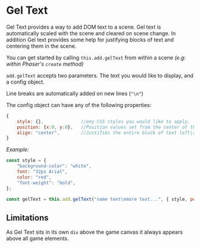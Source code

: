 # Gel Text

Gel Text provides a way to add DOM text to a scene. Gel text is automatically scaled with the scene and cleared on scene change. In addition Gel text provides some help for justifying blocks of text and centering them in the scene.

You can get started by calling `this.add.gelText` from within a scene _(e.g: within Phaser's `create` method)_

`add.gelText` accepts two parameters. The text you would like to display, and a config object.

Line breaks are automatically added on new lines (`"\n"`)

The config object can have any of the following properties:

```javascript
{
    style: {},              //any CSS styles you would like to apply.
    position: {x:0, y:0},   //Position values set from the center of the screen 
    align: "center",        //Justifies the entire block of text left|right|center
}
```


_Example:_
```javascript
const style = {
    "background-color": "white",
    font: "32px Arial",
    color: "red",
    "font-weight": "bold",
};

const gelText = this.add.gelText("some text\nmore text...", { style, position: { x: 0, y: -200 }, align: "center" });
```

## Limitations
As Gel Text sits in its own `div` above the game canvas it always appears above all game elements.
